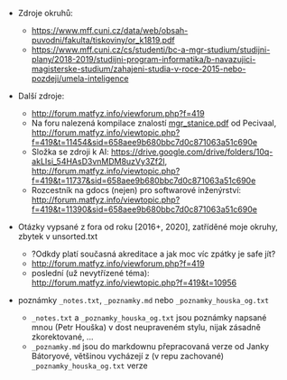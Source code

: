 - Zdroje okruhů: 
    - https://www.mff.cuni.cz/data/web/obsah-puvodni/fakulta/tiskoviny/or_k1819.pdf
    - https://www.mff.cuni.cz/cs/studenti/bc-a-mgr-studium/studijni-plany/2018-2019/studijni-program-informatika/b-navazujici-magisterske-studium/zahajeni-studia-v-roce-2015-nebo-pozdeji/umela-inteligence
- Další zdroje: 
    - http://forum.matfyz.info/viewforum.php?f=419
    - Na foru nalezená kompilace znalostí [mgr_stanice.pdf](https://github.com/petrroll/mff-stuff/blob/master/mgr_statnice/mgr_statnice.pdf) od Pecivaal, http://forum.matfyz.info/viewtopic.php?f=419&t=11454&sid=658aee9b680bbc7d0c871063a51c690e
    - Složka se zdroji k AI: https://drive.google.com/drive/folders/10q-akLIsi_54HAsD3vnMDM8uzVy3Zf2l, http://forum.matfyz.info/viewtopic.php?f=419&t=11737&sid=658aee9b680bbc7d0c871063a51c690e
    - Rozcestník na gdocs (nejen) pro softwarové inženýrství: http://forum.matfyz.info/viewtopic.php?f=419&t=11390&sid=658aee9b680bbc7d0c871063a51c690e

- Otázky vypsané z fora od roku \[2016+, 2020\], zatříděné moje okruhy, zbytek v unsorted.txt
    - ?Odkdy platí současná akreditace a jak moc víc zpátky je safe jít? 
    - http://forum.matfyz.info/viewforum.php?f=419
    - poslední (už nevytřízené téma): http://forum.matfyz.info/viewtopic.php?f=419&t=10956

- poznámky `_notes.txt`, `_poznamky.md` nebo `_poznamky_houska_og.txt`
    - `_notes.txt` a `_poznamky_houska_og.txt` jsou poznámky napsané mnou (Petr Houška) v dost neupraveném stylu, nijak zásadně zkorektované, ... 
    - `_poznamky.md` jsou do markdownu přepracovaná verze od Janky Bátoryové, většinou vycházejí z (v repu zachované) `_poznamky_houska_og.txt` verze